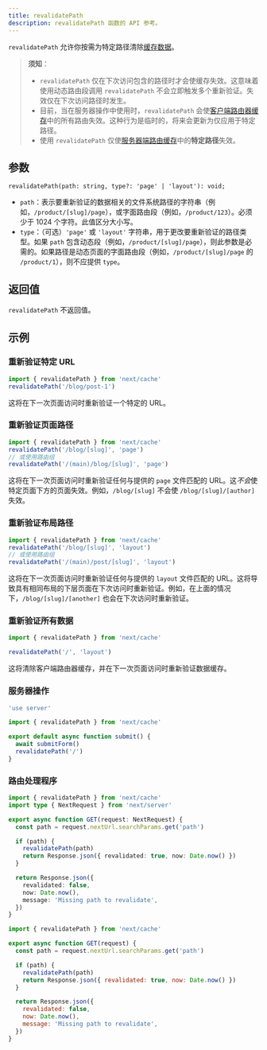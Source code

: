 ```yaml
---
title: revalidatePath
description: revalidatePath 函数的 API 参考。
---
```


`revalidatePath` 允许你按需为特定路径清除[缓存数据](/nextjs-cn/app/deep-dive/caching)。

> **须知**：
>
> - `revalidatePath` 仅在下次访问包含的路径时才会使缓存失效。这意味着使用动态路由段调用 `revalidatePath` 不会立即触发多个重新验证。失效仅在下次访问路径时发生。
> - 目前，当在服务器操作中使用时，`revalidatePath` 会使[客户端路由器缓存](/nextjs-cn/app/deep-dive/caching#client-side-router-cache)中的所有路由失效。这种行为是临时的，将来会更新为仅应用于特定路径。
> - 使用 `revalidatePath` 仅使[服务器端路由缓存](/nextjs-cn/app/deep-dive/caching#full-route-cache)中的**特定路径**失效。

## 参数

```tsx
revalidatePath(path: string, type?: 'page' | 'layout'): void;
```

- `path`：表示要重新验证的数据相关的文件系统路径的字符串（例如，`/product/[slug]/page`），或字面路由段（例如，`/product/123`）。必须少于 1024 个字符。此值区分大小写。
- `type`：（可选）`'page'` 或 `'layout'` 字符串，用于更改要重新验证的路径类型。如果 `path` 包含动态段（例如，`/product/[slug]/page`），则此参数是必需的。如果路径是动态页面的字面路由段（例如，`/product/[slug]/page` 的 `/product/1`），则不应提供 `type`。

## 返回值

`revalidatePath` 不返回值。

## 示例

### 重新验证特定 URL

```ts
import { revalidatePath } from 'next/cache'
revalidatePath('/blog/post-1')
```

这将在下一次页面访问时重新验证一个特定的 URL。

### 重新验证页面路径

```ts
import { revalidatePath } from 'next/cache'
revalidatePath('/blog/[slug]', 'page')
// 或使用路由组
revalidatePath('/(main)/blog/[slug]', 'page')
```

这将在下一次页面访问时重新验证任何与提供的 `page` 文件匹配的 URL。这*不会*使特定页面下方的页面失效。例如，`/blog/[slug]` 不会使 `/blog/[slug]/[author]` 失效。

### 重新验证布局路径

```ts
import { revalidatePath } from 'next/cache'
revalidatePath('/blog/[slug]', 'layout')
// 或使用路由组
revalidatePath('/(main)/post/[slug]', 'layout')
```

这将在下一次页面访问时重新验证任何与提供的 `layout` 文件匹配的 URL。这将导致具有相同布局的下层页面在下次访问时重新验证。例如，在上面的情况下，`/blog/[slug]/[another]` 也会在下次访问时重新验证。

### 重新验证所有数据

```ts
import { revalidatePath } from 'next/cache'

revalidatePath('/', 'layout')
```

这将清除客户端路由器缓存，并在下一次页面访问时重新验证数据缓存。

### 服务器操作

```ts switcher
'use server'

import { revalidatePath } from 'next/cache'

export default async function submit() {
  await submitForm()
  revalidatePath('/')
}
```

### 路由处理程序

```ts switcher
import { revalidatePath } from 'next/cache'
import type { NextRequest } from 'next/server'

export async function GET(request: NextRequest) {
  const path = request.nextUrl.searchParams.get('path')

  if (path) {
    revalidatePath(path)
    return Response.json({ revalidated: true, now: Date.now() })
  }

  return Response.json({
    revalidated: false,
    now: Date.now(),
    message: 'Missing path to revalidate',
  })
}
```

```js switcher
import { revalidatePath } from 'next/cache'

export async function GET(request) {
  const path = request.nextUrl.searchParams.get('path')

  if (path) {
    revalidatePath(path)
    return Response.json({ revalidated: true, now: Date.now() })
  }

  return Response.json({
    revalidated: false,
    now: Date.now(),
    message: 'Missing path to revalidate',
  })
}
```
